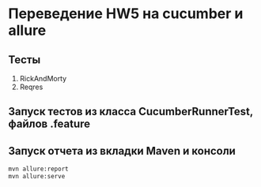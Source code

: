 
# Переведение HW5 на cucumber и allure

## Тесты

1. RickAndMorty
2. Reqres

## Запуск тестов из класса CucumberRunnerTest, файлов .feature

## Запуск отчета из вкладки Maven и консоли
```bash
mvn allure:report
mvn allure:serve
```